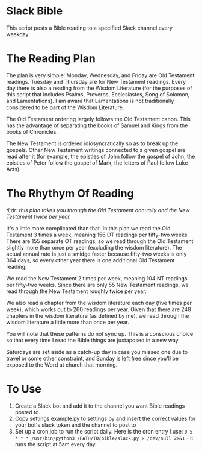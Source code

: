 # Slack Bible
This script posts a Bible reading to a specified Slack channel every weekday.

# The Reading Plan
The plan is very simple: Monday, Wednesday, and Friday are Old Testament readings. Tuesday and Thursday are for New Testament readings. Every day there is also a reading from the Wisdom Literature (for the purposes of this script that includes Psalms, Proverbs, Ecclesiastes, Song of Solomon, and Lamentations). I am aware that Lamentations is not traditionally considered to be part of the Wisdom Literature.

The Old Testament ordering largely follows the Old Testament canon. This has the advantage of separating the books of Samuel and Kings from the books of Chronicles.

The New Testament is ordered idiosyncratically so as to break up the gospels. Other New Testament writings connected to a given gospel are read after it (for example, the epistles of John follow the gospel of John, the epistles of Peter follow the gospel of Mark, the letters of Paul follow Luke-Acts).

# The Rhythym Of Reading
*tl;dr: this plan takes you through the Old Testament annually and the New Testament twice per year.*

It's a little more complicated than that. In this plan we read the Old Testament 3 times a week, meaning 156 OT readings per fifty-two weeks. There are 155 separate OT readings, so we read through the Old Testament slightly more than once per year (excluding the wisdom literature). The actual annual rate is just a smidge faster because fifty-two weeks is only 364 days, so every other year there is one additional Old Testament reading.

We read the New Testament 2 times per week, meaning 104 NT readings per fifty-two weeks. Since there are only 55 New Testament readings, we read through the New Testament roughly twice per year. 

We also read a chapter from the wisdom literature each day (five times per week), which works out to 260 readings per year. Given that there are 248 chapters in the wisdom literature (as defined by me), we read through the wisdom literature a little more than once per year.

You will note that these patterns do not sync up. This is a conscious choice so that every time I read the Bible things are juxtaposed in a new way. 

Saturdays are set aside as a catch-up day in case you missed one due to travel or some other constraint, and Sunday is left free since you'll be exposed to the Word at church that morning.

# To Use
1) Create a Slack bot and add it to the channel you want Bible readings posted to. 
2) Copy settings.example.py to settings.py and insert the correct values for your bot's slack token and the channel to post to
3) Set up a cron job to run the script daily. Here is the cron entry I use: `0 5 * * * /usr/bin/python3 /PATH/TO/bible/slack.py > /dev/null 2>&1` - it runs the script at 5am every day.
